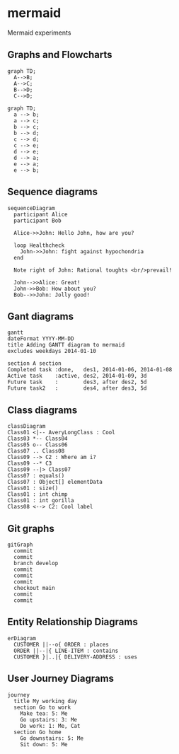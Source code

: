 # mermaid
Mermaid experiments

## Graphs and Flowcharts

```mermaid
graph TD;
  A-->B;
  A-->C;
  B-->D;
  C-->D;
```

```mermaid
graph TD;
  a --> b;
  a --> c;
  b --> c;
  b --> d;
  c --> d;
  c --> e;
  d --> e;
  d --> a;
  e --> a;
  e --> b;
```

## Sequence diagrams

```mermaid
sequenceDiagram
  participant Alice
  participant Bob
  
  Alice->>John: Hello John, how are you?
  
  loop Healthcheck
    John->>John: fight against hypochondria
  end
  
  Note right of John: Rational toughts <br/>prevail!
  
  John-->>Alice: Great!
  John->>Bob: How about you?
  Bob-->>John: Jolly good!
```

## Gant diagrams

```mermaid
gantt
dateFormat YYYY-MM-DD
title Adding GANTT diagram to mermaid
excludes weekdays 2014-01-10

section A section
Completed task :done,   des1, 2014-01-06, 2014-01-08
Active task    :active, des2, 2014-01-09, 3d
Future task    :        des3, after des2, 5d
Future task2   :        des4, after des3, 5d
```

## Class diagrams

```mermaid
classDiagram
Class01 <|-- AveryLongClass : Cool
Class03 *-- Class04
Class05 o-- Class06
Class07 .. Class08
Class09 --> C2 : Where am i?
Class09 --* C3
Class09 --|> Class07
Class07 : equals()
Class07 : Object[] elementData
Class01 : size()
Class01 : int chimp
Class01 : int gorilla
Class08 <--> C2: Cool label
```

## Git graphs

```mermaid
gitGraph
  commit
  commit
  branch develop
  commit
  commit
  commit
  checkout main
  commit
  commit
```

## Entity Relationship Diagrams

```mermaid
erDiagram
  CUSTOMER ||--o{ ORDER : places
  ORDER ||--|{ LINE-ITEM : contains
  CUSTOMER }|..|{ DELIVERY-ADDRESS : uses
```
## User Journey Diagrams

```mermaid
journey
  title My working day
  section Go to work
    Make tea: 5: Me
    Go upstairs: 3: Me
    Do work: 1: Me, Cat
  section Go home
    Go downstairs: 5: Me
    Sit down: 5: Me
```
